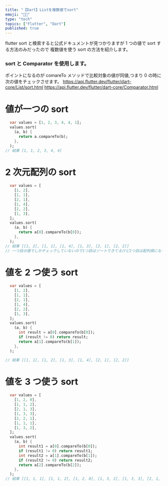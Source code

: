 ```yaml
---
title: "【Dart】Listを複数値でsort"
emoji: "🧑‍🚀"
type: "tech"
topics: ["Flutter", "Dart"]
published: true
---
```


flutter sort と検索すると公式ドキュメントが見つかりますが 1 つの値で sort する方法のみだったので
複数値を使う sort の方法を紹介します。

### sort と Comparator を使用します。

ポイントになるのが comareTo メソッドで比較対象の値が同値,つまり 0 の時に次の値をチェックさせます。
https://api.flutter.dev/flutter/dart-core/List/sort.html
https://api.flutter.dev/flutter/dart-core/Comparator.html

# 値が一つの sort

```dart
  var values = [1, 2, 3, 4, 4, 1];
  values.sort(
    (a, b) {
      return a.compareTo(b);
    },
  );
// 結果 [1, 1, 2, 3, 4, 4]
```

# 2 次元配列の sort

```dart
  var values = [
    [1, 2],
    [1, 1],
    [2, 1],
    [1, 4],
    [2, 2],
    [1, 3],
  ];
  values.sort(
    (a, b) {
      return a[0].compareTo(b[0]);
    },
  );
// 結果 [[1, 2], [1, 1], [1, 4], [1, 3], [2, 1], [2, 2]]
// 一つ目の値でしかチェックしていないので1つ目はソートできてるけど2つ目は配列順になっている
```

# 値を 2 つ使う sort

```dart
  var values = [
    [1, 2],
    [1, 1],
    [2, 1],
    [1, 4],
    [2, 2],
    [1, 3],
  ];
  values.sort(
    (a, b) {
      int result = a[0].compareTo(b[0]);
      if (result != 0) return result;
      return a[1].compareTo(b[1]);
    },
  );

// 結果 [[1, 1], [1, 2], [1, 3], [1, 4], [2, 1], [2, 2]]
```

# 値を 3 つ使う sort

```dart
  var values = [
    [1, 2, 0],
    [1, 1, 2],
    [2, 1, 3],
    [1, 3, 3],
    [2, 2, 1],
    [1, 1, 1],
    [1, 3, 2],
  ];
  values.sort(
    (a, b) {
      int result1 = a[0].compareTo(b[0]);
      if (result1 != 0) return result1;
      int result2 = a[1].compareTo(b[1]);
      if (result2 != 0) return result2;
      return a[2].compareTo(b[2]);
    },
  );
// 結果 [[1, 1, 1], [1, 1, 2], [1, 2, 0], [1, 3, 2], [1, 3, 3], [2, 1, 3], [2, 2, 1]]
```
